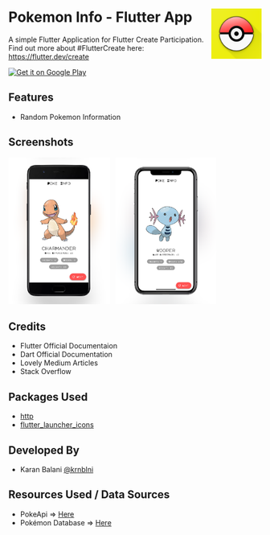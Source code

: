 # Pokemon Info - Flutter App <img src="/assets/icon_app.png" align="right" width="100" height="100" />

A simple Flutter Application for Flutter Create Participation.
Find out more about #FlutterCreate here: https://flutter.dev/create

<a href=''><img alt='Get it on Google Play' src='https://play.google.com/intl/en_us/badges/images/generic/en_badge_web_generic.png' height=90px/></a>

## Features
 - Random Pokemon Information
 
## Screenshots
<img src="/assets/ssAndroid.png" width="40%">&ensp; <img src="/assets/ssiOS.png" width="40%">
 
## Credits
 - Flutter Official Documentaion
 - Dart Official Documentation
 - Lovely Medium Articles
 - Stack Overflow
 
## Packages Used
 - [http](https://pub.dartlang.org/packages/http)
 - [flutter_launcher_icons](https://pub.dartlang.org/packages/flutter_launcher_icons)
 
## Developed By
 - Karan Balani [@krnblni](https://www.github.com/krnblni/)

## Resources Used / Data Sources
 - PokeApi => [Here](https://pokeapi.co/)
 - Pokémon Database => [Here](https://pokemondb.net/)
